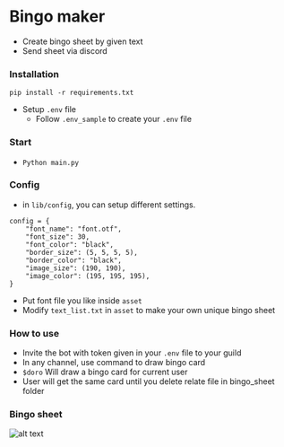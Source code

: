 # Bingo maker

- Create bingo sheet by given text
- Send sheet via discord

### Installation

```
pip install -r requirements.txt
```

- Setup `.env` file
  - Follow `.env_sample` to create your `.env` file

### Start

- `Python main.py`

### Config

- in `lib/config`, you can setup different settings.

```
config = {
    "font_name": "font.otf",
    "font_size": 30,
    "font_color": "black",
    "border_size": (5, 5, 5, 5),
    "border_color": "black",
    "image_size": (190, 190),
    "image_color": (195, 195, 195),
}
```

- Put font file you like inside `asset`
- Modify `text_list.txt` in `asset` to make your own unique bingo sheet

### How to use

- Invite the bot with token given in your `.env` file to your guild
- In any channel, use command to draw bingo card
- `$doro` Will draw a bingo card for current user
- User will get the same card until you delete relate file in bingo_sheet folder

### Bingo sheet

![alt text](https://github.com/Hung-Liang/bingo_sheet_maker/blob/master/bingo_sheet/sample.png?raw=true)

